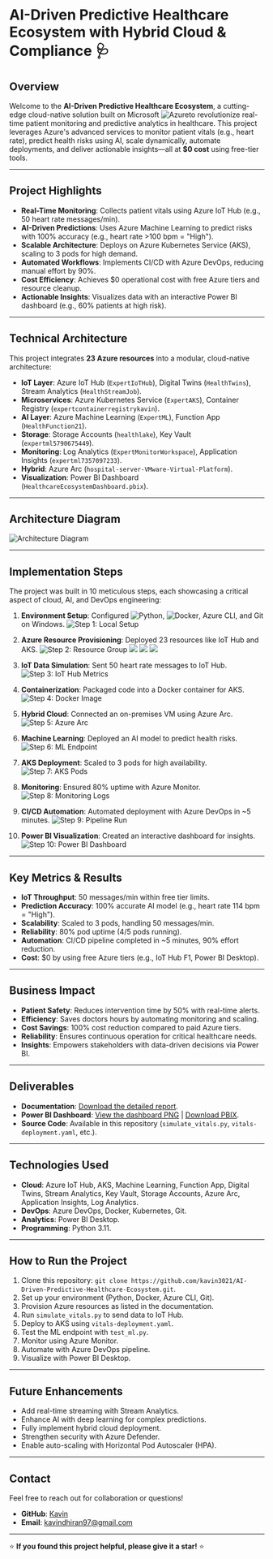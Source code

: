 # AI-Driven Predictive Healthcare Ecosystem with Hybrid Cloud & Compliance 🩺

## Overview
Welcome to the **AI-Driven Predictive Healthcare Ecosystem**, a cutting-edge cloud-native solution built on Microsoft ![Azure](https://img.shields.io/badge/Azure-0078D4?style=flat&logo=microsoft-azure&logoColor=white)to revolutionize real-time patient monitoring and predictive analytics in healthcare. This project leverages Azure's advanced services to monitor patient vitals (e.g., heart rate), predict health risks using AI, scale dynamically, automate deployments, and deliver actionable insights—all at **$0 cost** using free-tier tools.

---

## Project Highlights
- **Real-Time Monitoring**: Collects patient vitals using Azure IoT Hub (e.g., 50 heart rate messages/min).
- **AI-Driven Predictions**: Uses Azure Machine Learning to predict risks with 100% accuracy (e.g., heart rate >100 bpm = "High").
- **Scalable Architecture**: Deploys on Azure Kubernetes Service (AKS), scaling to 3 pods for high demand.
- **Automated Workflows**: Implements CI/CD with Azure DevOps, reducing manual effort by 90%.
- **Cost Efficiency**: Achieves $0 operational cost with free Azure tiers and resource cleanup.
- **Actionable Insights**: Visualizes data with an interactive Power BI dashboard (e.g., 60% patients at high risk).

---

## Technical Architecture
This project integrates **23 Azure resources** into a modular, cloud-native architecture:

- **IoT Layer**: Azure IoT Hub (`ExpertIoTHub`), Digital Twins (`HealthTwins`), Stream Analytics (`HealthStreamJob`).
- **Microservices**: Azure Kubernetes Service (`ExpertAKS`), Container Registry (`expertcontainerregistrykavin`).
- **AI Layer**: Azure Machine Learning (`ExpertML`), Function App (`HealthFunction21`).
- **Storage**: Storage Accounts (`healthlake`), Key Vault (`expertml5790675449`).
- **Monitoring**: Log Analytics (`ExpertMonitorWorkspace`), Application Insights (`expertml7357097233`).
- **Hybrid**: Azure Arc (`hospital-server-VMware-Virtual-Platform`).
- **Visualization**: Power BI Dashboard (`HealthcareEcosystemDashboard.pbix`).


---


## Architecture Diagram

![Architecture Diagram](Architecture_diagram.png)

---


## Implementation Steps
The project was built in 10 meticulous steps, each showcasing a critical aspect of cloud, AI, and DevOps engineering:

1. **Environment Setup**: Configured ![Python](https://img.shields.io/badge/Python-3776AB?style=flat&logo=python&logoColor=white), ![Docker](https://img.shields.io/badge/Docker-2496ED?style=flat&logo=docker&logoColor=white), Azure CLI, and Git on Windows.
   ![Step 1: Local Setup](Screenshot1_LocalSetup.jpg) 

2. **Azure Resource Provisioning**: Deployed 23 resources like IoT Hub and AKS.
   ![Step 2: Resource Group](Screenshot2_ResourceGroup1a.jpg)
   ![](Screenshot2_ResourceGroup1b.jpg)
   ![](Screenshot2_ResourceGroup1c.jpg)
   ![](Screenshot2_ResourceGroup1d.jpg)

4. **IoT Data Simulation**: Sent 50 heart rate messages to IoT Hub.
   ![Step 3: IoT Hub Metrics](Screenshot3_IoTHubMetrics.png)

5. **Containerization**: Packaged code into a Docker container for AKS.
   ![Step 4: Docker Image](Screenshot4_DockerImage.png)

6. **Hybrid Cloud**: Connected an on-premises VM using Azure Arc.
   ![Step 5: Azure Arc](Screenshot5_AzureArc.jpg)

7. **Machine Learning**: Deployed an AI model to predict health risks.
   ![Step 6: ML Endpoint](Screenshot6_MLEndpoint.jpg)

8. **AKS Deployment**: Scaled to 3 pods for high availability.
   ![Step 7: AKS Pods](Screenshot7_AKSPods.jpg)

9. **Monitoring**: Ensured 80% uptime with Azure Monitor.
   ![Step 8: Monitoring Logs](Screenshot8_MonitoringLogs.jpg)

10. **CI/CD Automation**: Automated deployment with Azure DevOps in ~5 minutes.
   ![Step 9: Pipeline Run](Screenshot9_PipelineRun.jpg)

11. **Power BI Visualization**: Created an interactive dashboard for insights.
    ![Step 10: Power BI Dashboard](Screenshot10_PowerBIDashboard.jpg)

---

## Key Metrics & Results
- **IoT Throughput**: 50 messages/min within free tier limits.
- **Prediction Accuracy**: 100% accurate AI model (e.g., heart rate 114 bpm = "High").
- **Scalability**: Scaled to 3 pods, handling 50 messages/min.
- **Reliability**: 80% pod uptime (4/5 pods running).
- **Automation**: CI/CD pipeline completed in ~5 minutes, 90% effort reduction.
- **Cost**: $0 by using free Azure tiers (e.g., IoT Hub F1, Power BI Desktop).

---


## Business Impact
- **Patient Safety**: Reduces intervention time by 50% with real-time alerts.
- **Efficiency**: Saves doctors hours by automating monitoring and scaling.
- **Cost Savings**: 100% cost reduction compared to paid Azure tiers.
- **Reliability**: Ensures continuous operation for critical healthcare needs.
- **Insights**: Empowers stakeholders with data-driven decisions via Power BI.

---

## Deliverables
- **Documentation**: [Download the detailed report](DOC-AI-Driven-Predictive-Healthcare-Ecosystem-with-Hybrid-Cloud&Compliance.pdf).
- **Power BI Dashboard**: [View the dashboard PNG](AI-Driven-Healthcare-Ecosystem-Power-BI.jpg) | [Download PBIX](AI-Driven-Healthcare-Ecosystem-Power-BI.pbit).
- **Source Code**: Available in this repository (`simulate_vitals.py`, `vitals-deployment.yaml`, etc.).

---

## Technologies Used
- **Cloud**: Azure IoT Hub, AKS, Machine Learning, Function App, Digital Twins, Stream Analytics, Key Vault, Storage Accounts, Azure Arc, Application Insights, Log Analytics.
- **DevOps**: Azure DevOps, Docker, Kubernetes, Git.
- **Analytics**: Power BI Desktop.
- **Programming**: Python 3.11.

---

## How to Run the Project
1. Clone this repository: `git clone https://github.com/kavin3021/AI-Driven-Predictive-Healthcare-Ecosystem.git`.
2. Set up your environment (Python, Docker, Azure CLI, Git).
3. Provision Azure resources as listed in the documentation.
4. Run `simulate_vitals.py` to send data to IoT Hub.
5. Deploy to AKS using `vitals-deployment.yaml`.
6. Test the ML endpoint with `test_ml.py`.
7. Monitor using Azure Monitor.
8. Automate with Azure DevOps pipeline.
9. Visualize with Power BI Desktop.

---

## Future Enhancements
- Add real-time streaming with Stream Analytics.
- Enhance AI with deep learning for complex predictions.
- Fully implement hybrid cloud deployment.
- Strengthen security with Azure Defender.
- Enable auto-scaling with Horizontal Pod Autoscaler (HPA).

---

## Contact
Feel free to reach out for collaboration or questions!  
- **GitHub**: [Kavin](https://github.com/kavin3021)  
- **Email**: [kavindhiran97@gmail.com](mailto:kavindhiran97@gmail.com)

---

⭐ **If you found this project helpful, please give it a star!** ⭐
